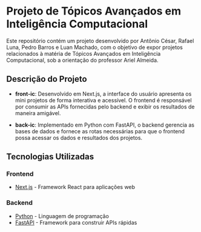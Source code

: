 # Projeto de Tópicos Avançados em Inteligência Computacional

Este repositório contém um projeto desenvolvido por Antônio César, Rafael Luna, Pedro Barros e Luan Machado, com o objetivo de expor projetos relacionados à matéria de Tópicos Avançados em Inteligência Computacional, sob a orientação do professor Ariel Almeida.

## Descrição do Projeto

- **front-ic**: Desenvolvido em Next.js, a interface do usuário apresenta os mini projetos de forma interativa e acessível. O frontend é responsável por consumir as APIs fornecidas pelo backend e exibir os resultados de maneira amigável.

- **back-ic**: Implementado em Python com FastAPI, o backend gerencia as bases de dados e fornece as rotas necessárias para que o frontend possa acessar os dados e resultados dos projetos.

## Tecnologias Utilizadas

### Frontend

- [Next.js](https://nextjs.org/) - Framework React para aplicações web

### Backend

- [Python](https://www.python.org/) - Linguagem de programação
- [FastAPI](https://fastapi.tiangolo.com/) - Framework para construir APIs rápidas
